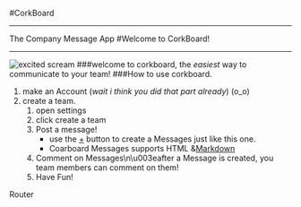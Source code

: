 #CorkBoard
___
The Company Message App
#Welcome to CorkBoard!

___
![excited scream](https://media3.giphy.com/media/7eAvzJ0SBBzHy/source.gif)
###welcome to corkboard, the _easiest_ way to communicate to your team!
###How to use corkboard.
1. make an Account (_wait i think you did that part already_) (o_o)
2. create a team.
    1. open settings
    2. click create a team
    3. Post a message!
        - use the [+](\'/newNotice\') button to create a Messages just like this one.
        - Coarboard Messages supports HTML &[Markdown](https://www.markdowntutorial.com/)
    4. Comment on Messages\n\u003eafter a Message is created, you team members can comment on them!
    5. Have Fun!
    
    
Router


